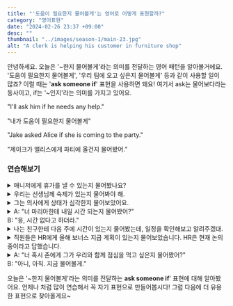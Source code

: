 ```yaml
---
title: "'도움이 필요한지 물어볼게'는 영어로 어떻게 표현할까?"
category: "영어표현"
date: "2024-02-26 23:37 +09:00"
desc: ""
thumbnail: "../images/season-1/main-23.jpg"
alt: "A clerk is helping his customer in furniture shop"
---
```


안녕하세요. 오늘은 '~한지 물어볼게'라는 의미를 전달하는 영어 패턴을 알아볼거에요. '도움이 필요한지 물어볼게', '우리 팀에 오고 싶은지 물어볼게' 등과 같이 사용할 일이 많죠? 이럴 때는 '**ask someone if**' 표현을 사용하면 돼요! 여기서 ask는 물어보다라는 동사이고, if는 '~인지'라는 의미를 가지고 있어요.

"I'll ask him if he needs any help."

"내가 도움이 필요한지 물어볼게"

"Jake asked Alice if she is coming to the party."

"제이크가 앨리스에게 파티에 올건지 물어봤어."

### 연습해보기

<details>
  <summary>매니저에게 휴가를 낼 수 있는지 물어봤나요?</summary>
  <span>Did you ask the manager if you can take a vacation?</span>
</details>

<details>
 <summary>우리는 선생님께 숙제가 있는지 물어봐야 해.</summary>
  <span>We need to ask the teacher if there is homework.</span>
</details>

<details>
  <summary>그는 의사에게 상태가 심각한지 물어보았어요.</summary>
  <span>He asked the doctor if the condition is serious.</span>
</details>

<details>
  <summary>A: "너 마리아한테 내일 시간 되는지 물어봤어?"<br>B: "응, 시간 없다고 하더라."</summary>
  <span>A: "Did you ask Maria if she has time tomorrow?"<br>B: "Yes, she said she doesn't have time."</span>
</details>

<details>
  <summary>나는 친구한테 다음 주에 시간이 있는지 물어봤는데, 일정을 확인해보고 알려주겠대.</summary>
  <span>I asked my friend if she is available next week, and she said she would check her schedule and let me know.</span>
</details>

<details>
  <summary>직원들은 HR에게 올해 보너스 지급 계획이 있는지 물어보았습니다. HR은 현재 논의 중이라고 답했습니다.</summary>
  <span>The employees asked HR if there is a plan for bonuses this year, and HR replied that it is currently under discussion.</span>
</details>

<details>
  <summary>A: "너 혹시 존에게 그가 우리와 함께 점심을 먹고 싶은지 물어봤어?"<br>B: "아니, 아직. 지금 물어볼게."</summary>
  <span>A: "Did you ask John if he wants to have lunch with us?"<br>B: "No, not yet. I'll ask him now."</span>
</details>

오늘은 '\~한지 물어볼게'라는 의미를 전달하는 **ask someone if**' 표현에 대해 알아봤어요. 언제나 처럼 많이 연습해서 꼭 자기 표현으로 만들어봅시다! 그럼 다음에 더 유용한 표현으로 찾아올게요\~
